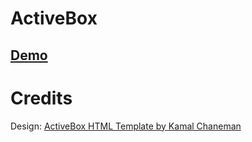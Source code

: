 # ActiveBox

<h2><a href="https://eyyubveli.github.io/activebox/" target="_blank">Demo</a> </h2>

<h1>Credits</h1>
Design:  <a href="https://kamalchaneman.com/">ActiveBox HTML Template by Kamal Chaneman</a>


